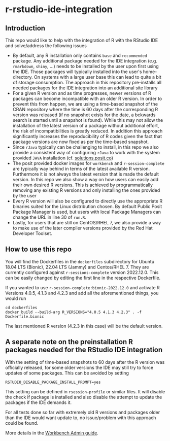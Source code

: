 # r-rstudio-ide-integration

## Introduction

This repo would like to help with the integration of R with the RStudio IDE and solve/address the following issues

* By default, any R installation only contains `base` and `recommended` package. Any additional package needed for the IDE integration (e.g. `rmarkdown`, `shiny`, ...) needs to be installed by the user upon first using the IDE. Those packages will typically installed into the user's home-directory. On systems with a large user base this can lead to quite a bit of storage consumption. The approach in this repository pre-installs all needed packages for the IDE integration into an additional site library
* For a given R version and as time progresses, newer versions of R packages can become incompatible with an older R version. In order to prevent this from happen, we are using a time-based snapshot of the CRAN repository where the time is 60 days after the corresponding R version was released (if no snapshot exists for the date, a bckwards search is started until a snapshot is found). While this may not allow the installation of the latest version of a package without additional effort, the risk of incompatibilities is greatly reduced. In addition this approach significantly increases the reproducibility of R codes given the fact that package versions are now fixed as per the time-based snapshot. 
* Since `rJava` typically can be challenging to install, in this repo we also provide a consistent way of configuring `rJava` to work with the system provided `JAVA` installation (cf. [solutions.posit.co](https://solutions.posit.co/envs-pkgs/using-rjava/index.html#setup-java-support-in-r))
* The posit provided docker images for `workbench` and `r-session-complete` are typically way behind in terms of the latest available R version. Furthermore it is not always the latest version that is made the default version. In this repo we also show a way on how users can easily add their own desired R versions. This is achieved by programmatically removing any existing R versions and only installing the ones provided by the user
* Every R version will also be configured to directly use the appropriate R binaries suited for the Linux distribution chosen. By default Public Posit Package Manager is used, but users with local Package Managers can change the URL in line 30 of `run.R`.
* Lastly, for users that are still on CentOS/RHEL 7, we also provide a way to make use of the later compiler versions provided by the Red Hat Developer Toolset.

## How to use this repo

You will find the Dockerfiles in the `dockerfiles` subdirectory for Ubuntu 18.04 LTS (Bionic), 22.04 LTS (Jammy) and Centos/RHEL 7. They are currently configured against `r-sessions-complete` version 2022.12.0. This can be easily changed by editing the first line in the respective Dockerfile. 

If you wanted to use `r-session-complete:bionic-2022.12.0` and activate R Versions 4.0.5, 4.1.3 and 4.2.3 and add all the aforementioned things, you would run 

```
cd dockerfiles
docker build --build-arg R_VERSIONS="4.0.5 4.1.3 4.2.3" . -f Dockerfile.bionic
```

The last mentioned R version (4.2.3 in this case) will be the default version. 

## A separate note on the preinstallation R packages needed for the RStudio IDE integration

With the setting of time-based snapshots to 60 days after the R version was officially released, for some older versions the IDE may still try to force updates of some packages. This can be avoided by setting

```
RSTUDIO_DISABLE_PACKAGE_INSTALL_PROMPT=yes
```

This setting can be defined in `rsession-profile` or similar files. It will disable the check if package is installed and also disable the attempt to update the packages if the IDE demands it. 

For all tests done so far with extremely old R versions and packages older than the IDE would want update to, no issue/problem with this approach could be found. 

More details in the [Workbench Admin guide](https://docs.posit.co/ide/server-pro/rstudio_pro_sessions/package_installation.html#installations-and-upgrades-automated-by-rstudio-pro-ide).



